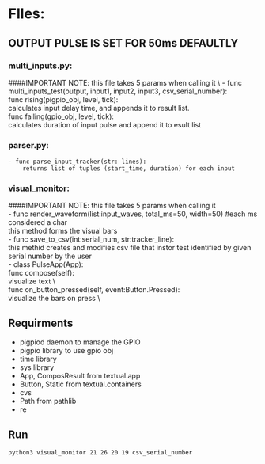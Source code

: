 # FIles:
## OUTPUT PULSE IS SET FOR 50ms DEFAULTLY
### multi_inputs.py:
####IMPORTANT NOTE: this file takes 5 params when calling it \ 
	- func multi_inputs_test(output, input1, input2, input3, csv_serial_number):\
		 func rising(pigpio_obj, level, tick): \
			 calculates input delay time, and appends it to result list. \
		 func falling(gpio_obj, level, tick): \
			 calculates duration of input pulse and append it to esult list
	

### parser.py:
	- func parse_input_tracker(str: lines):
		returns list of tuples (start_time, duration) for each input
			


### visual_monitor:
####IMPORTANT NOTE: this file takes 5 params when calling it \
	- func render_waveform(list:input_waves, total_ms=50, width=50) #each ms considered a char \
		this method forms the visual bars \
	- func save_to_csv(int:serial_num, str:tracker_line): \
		this methid creates and modifies csv file that instor test identified by given serial number by the user \
	- class PulseApp(App): \
		 func compose(self): \
			visualize text \  
		 func on_button_pressed(self, event:Button.Pressed): \
			visualize the bars on press \


## Requirments
- pigpiod daemon to manage the GPIO
- pigpio library to use gpio obj
- time library
- sys library
- App, ComposResult from textual.app
- Button, Static from textual.containers
- cvs
- Path from pathlib
- re

## Run
```bash
python3 visual_monitor 21 26 20 19 csv_serial_number
